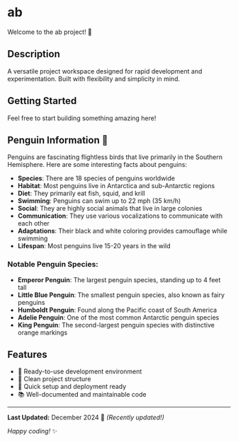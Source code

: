 # ab

Welcome to the ab project! 🚀

## Description

A versatile project workspace designed for rapid development and experimentation. Built with flexibility and simplicity in mind.

## Getting Started

Feel free to start building something amazing here!

## Penguin Information 🐧

Penguins are fascinating flightless birds that live primarily in the Southern Hemisphere. Here are some interesting facts about penguins:

- **Species**: There are 18 species of penguins worldwide
- **Habitat**: Most penguins live in Antarctica and sub-Antarctic regions
- **Diet**: They primarily eat fish, squid, and krill
- **Swimming**: Penguins can swim up to 22 mph (35 km/h)
- **Social**: They are highly social animals that live in large colonies
- **Communication**: They use various vocalizations to communicate with each other
- **Adaptations**: Their black and white coloring provides camouflage while swimming
- **Lifespan**: Most penguins live 15-20 years in the wild

### Notable Penguin Species:
- **Emperor Penguin**: The largest penguin species, standing up to 4 feet tall
- **Little Blue Penguin**: The smallest penguin species, also known as fairy penguins
- **Humboldt Penguin**: Found along the Pacific coast of South America
- **Adelie Penguin**: One of the most common Antarctic penguin species
- **King Penguin**: The second-largest penguin species with distinctive orange markings

## Features

- 🔧 Ready-to-use development environment
- 📁 Clean project structure
- 🚀 Quick setup and deployment ready
- 📚 Well-documented and maintainable code

---

**Last Updated:** December 2024 📅 _(Recently updated!)_

*Happy coding!* ✨
